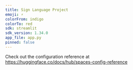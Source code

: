 ```yaml
---
title: Sign Language Project
emoji: ⚡
colorFrom: indigo
colorTo: red
sdk: streamlit
sdk_version: 1.34.0
app_file: app.py
pinned: false
---
```


Check out the configuration reference at https://huggingface.co/docs/hub/spaces-config-reference
